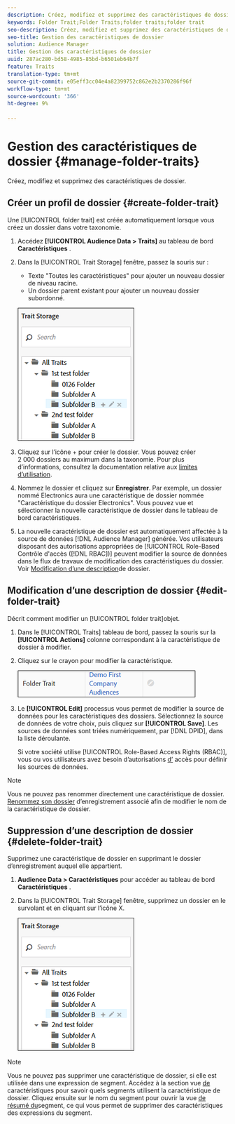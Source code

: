 ```yaml
---
description: Créez, modifiez et supprimez des caractéristiques de dossier.
keywords: Folder Trait;Folder Traits;folder traits;folder trait
seo-description: Créez, modifiez et supprimez des caractéristiques de dossier.
seo-title: Gestion des caractéristiques de dossier
solution: Audience Manager
title: Gestion des caractéristiques de dossier
uuid: 287ac280-bd58-4985-85bd-b6501eb64b7f
feature: Traits
translation-type: tm+mt
source-git-commit: e05eff3cc04e4a82399752c862e2b2370286f96f
workflow-type: tm+mt
source-wordcount: '366'
ht-degree: 9%

---
```



# Gestion des caractéristiques de dossier {#manage-folder-traits}

Créez, modifiez et supprimez des caractéristiques de dossier.

## Créer un profil de dossier {#create-folder-trait}

Une [!UICONTROL folder trait] est créée automatiquement lorsque vous créez un dossier dans votre taxonomie.

<!-- create-folder-trait.xml -->

1. Accédez **[!UICONTROL Audience Data > Traits]** au tableau de bord **Caractéristiques** .
1. Dans la [!UICONTROL Trait Storage] fenêtre, passez la souris sur :

   * Texte &quot;Toutes les caractéristiques&quot; pour ajouter un nouveau dossier de niveau racine.
   * Un dossier parent existant pour ajouter un nouveau dossier subordonné.

   ![](assets/folder_traits_create.PNG)

1. Cliquez sur l’icône + pour créer le dossier. Vous pouvez créer 2 000 dossiers au maximum dans la taxonomie. Pour plus d’informations, consultez la documentation relative aux [limites d’utilisation](../../features/administration/usage-limits.md).
1. Nommez le dossier et cliquez sur **Enregistrer**. Par exemple, un dossier nommé Electronics aura une caractéristique de dossier nommée &quot;Caractéristique du dossier Electronics&quot;. Vous pouvez vue et sélectionner la nouvelle caractéristique de dossier dans le tableau de bord caractéristiques.
1. La nouvelle caractéristique de dossier est automatiquement affectée à la source de données [!DNL Audience Manager] générée. Vos utilisateurs disposant des autorisations appropriées de [!UICONTROL Role-Based Contrôle d&#39;accès ([!DNL RBAC])] peuvent modifier la source de données dans le flux de travaux de modification des caractéristiques du dossier. Voir [Modification d’une description](../../features/traits/manage-folder-traits.md#edit-folder-trait)de dossier.

## Modification d’une description de dossier {#edit-folder-trait}

Décrit comment modifier un [!UICONTROL folder trait]objet.

<!-- edit-folder-trait.xml -->

1. Dans le [!UICONTROL Traits] tableau de bord, passez la souris sur la **[!UICONTROL Actions]** colonne correspondant à la caractéristique de dossier à modifier.
1. Cliquez sur le crayon pour modifier la caractéristique.

   ![](assets/folder_traits_edit_border.png)

1. Le **[!UICONTROL Edit]** processus vous permet de modifier la source de données pour les caractéristiques des dossiers. Sélectionnez la source de données de votre choix, puis cliquez sur **[!UICONTROL Save]**. Les sources de données sont triées numériquement, par [!DNL DPID], dans la liste déroulante.

   Si votre société utilise [!UICONTROL Role-Based Access Rights (RBAC)], vous ou vos utilisateurs avez besoin d’autorisations [d’](../../features/traits/about-folder-traits.md#role-based-access-controls) accès pour définir les sources de données.

>[!NOTE]
>
>Vous ne pouvez pas renommer directement une caractéristique de dossier. [Renommez son dossier](../../features/traits/trait-storage.md#rename-delete-trait-storage-folder) d’enregistrement associé afin de modifier le nom de la caractéristique de dossier.

## Suppression d’une description de dossier {#delete-folder-trait}

Supprimez une caractéristique de dossier en supprimant le dossier d’enregistrement auquel elle appartient.

<!-- delete-folder-trait.xml -->

1. **Audience Data > Caractéristiques** pour accéder au tableau de bord **Caractéristiques** .
1. Dans la [!UICONTROL Trait Storage] fenêtre, supprimez un dossier en le survolant et en cliquant sur l’icône X.

   ![Résultat de l’étape](assets/folder_traits_create.PNG)

>[!NOTE]
>
>Vous ne pouvez pas supprimer une caractéristique de dossier, si elle est utilisée dans une expression de segment. Accédez à la section vue [de](../../features/traits/trait-details-page.md) caractéristiques pour savoir quels segments utilisent la caractéristique de dossier. Cliquez ensuite sur le nom du segment pour ouvrir la vue [de résumé du](../../features/segments/segment-summary-view.md)segment, ce qui vous permet de supprimer des caractéristiques des expressions du segment.